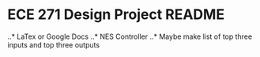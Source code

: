 # ECE 271 Design Project README

..* LaTex or Google Docs
..* NES Controller 
..* Maybe make list of top three inputs and top three outputs
